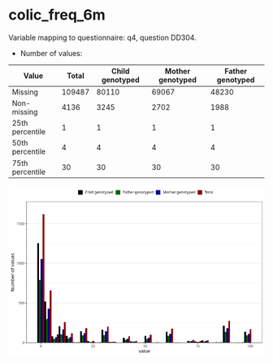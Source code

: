 # colic_freq_6m
Variable mapping to questionnaire: q4, question DD304.
- Number of values:

| Value | Total | Child genotyped | Mother genotyped | Father genotyped |
| ----- | ----- | --------------- | ---------------- | ---------------- |
| Missing | 109487 | 80110 | 69067 | 48230 |
| Non-missing | 4136 | 3245 | 2702 | 1988 |
| 25th percentile | 1 | 1 | 1 | 1 |
| 50th percentile | 4 | 4 | 4 | 4 |
| 75th percentile | 30 | 30 | 30 | 30 |



![](colic_freq_6m_n.png)



